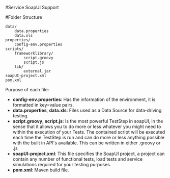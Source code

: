 #Service SoapUI Support

#Folder Structure

````
data/
	data.properties
	data.xls
properties/
	config-env.properties
scripts/
	frameworklibrary/
		script.groovy
		script.js
	lib/
		external.jar
soapUI-project.xml
pom.xml
````

Purpose of each file:

 * __config-env.properties__: Has the information of the environment,  it is formatted in  key=value pairs.
 * __data.properties__, __data.xls__: Files used as a Data Source for data-driving testing.
 * __script.groovy__, __script.js__: Is the most powerful TestStep in soapUI, in the sense that it allows you to do more or less whatever you might need to within the execution of your Tests. The contained script will be executed each time the TestStep is run and can do more or less anything possible with the built in API's available. This can be written in either .groovy or .js
 * __soapUI-project.xml__: This file specifies the SoapUI project, a project can contain any number of functional tests, load tests and service simulations required for your testing purposes.
 * __pom.xml__: Maven build file.